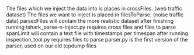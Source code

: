 The files which we inject the data into is places in crossFiles. (web traffic dataset)
The files we want to inject is placed in filesToParse. (noise traffic data)
parsedFiles will contain the more realistic dataset after finishing running tshark_parse-n-inject.py
	requires cross files and files to parse
spanLimit will contain a text file with timestamps per timespan after running inspection_tool.py
	requires files to parse
parser.py is the first version of the parser, used on our old tcpdump files